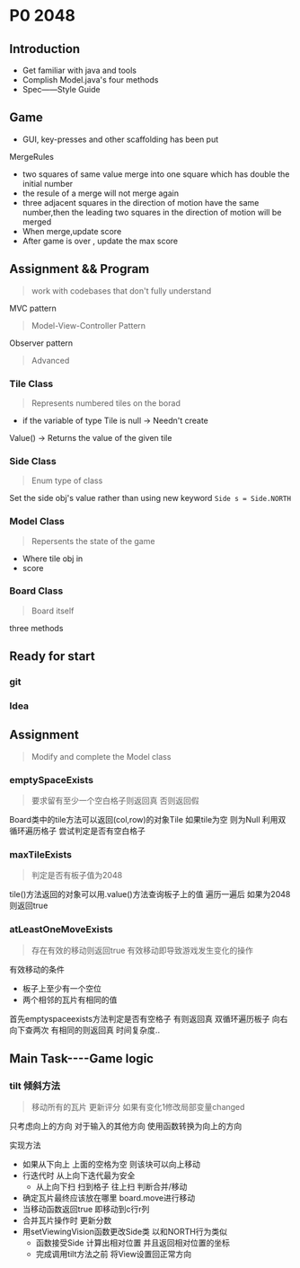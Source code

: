 # P0 2048

## Introduction

* Get familiar with java and tools
* Complish Model.java's four methods
* Spec——Style Guide


## Game

* GUI, key-presses and other scaffolding has been put


MergeRules

* two squares of same value merge into one square which has double the initial number
* the resule of a merge will not merge again
* three adjacent squares in the direction of motion have the same number,then the leading two squares in the direction of motion will be merged
* When merge,update score
* After game is over , update the max score


## Assignment && Program
> work with codebases that don't fully understand

MVC pattern
> Model-View-Controller Pattern

Observer pattern
> Advanced

### Tile Class
> Represents numbered tiles on the borad
* if the variable of type Tile is null -> Needn't create

Value()   ->    Returns the value of the given tile




### Side Class
> Enum type of class

Set the side obj's value rather than using new keyword
`Side s = Side.NORTH`

### Model Class  
> Repersents the state of the game

* Where tile obj in
* score

### Board Class
> Board itself

three methods



## Ready for start 

### git

### Idea



## Assignment
> Modify and complete the Model class

### emptySpaceExists
> 要求留有至少一个空白格子则返回真 否则返回假

Board类中的tile方法可以返回(col,row)的对象Tile 如果tile为空 则为Null
利用双循环遍历格子 尝试判定是否有空白格子

### maxTileExists
> 判定是否有板子值为2048

tile()方法返回的对象可以用.value()方法查询板子上的值 遍历一遍后 如果为2048则返回true

### atLeastOneMoveExists
> 存在有效的移动则返回true
> 有效移动即导致游戏发生变化的操作

有效移动的条件
* 板子上至少有一个空位
* 两个相邻的瓦片有相同的值

首先emptyspaceexists方法判定是否有空格子 有则返回真
双循环遍历板子 向右向下查两次 有相同的则返回真
时间复杂度..


## Main Task----Game logic

### tilt 倾斜方法

> 移动所有的瓦片
> 更新评分
> 如果有变化1修改局部变量changed

只考虑向上的方向
对于输入的其他方向 使用函数转换为向上的方向

实现方法
* 如果从下向上 上面的空格为空 则该块可以向上移动
* 行迭代时 从上向下迭代最为安全
    * 从上向下扫 扫到格子 往上扫 判断合并/移动
* 确定瓦片最终应该放在哪里 board.move进行移动
* 当移动函数返回true 即移动到c行r列 
* 合并瓦片操作时 更新分数
* 用setViewingVision函数更改Side类 以和NORTH行为类似
    * 函数接受Side 计算出相对位置 并且返回相对位置的坐标
    * 完成调用tilt方法之前 将View设置回正常方向